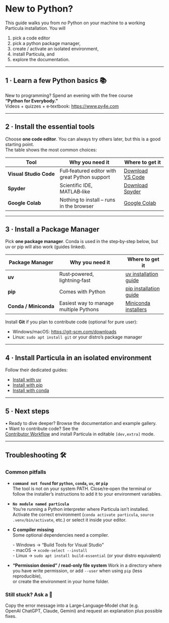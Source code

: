 # New to Python?

This guide walks you from *no* Python on your machine to a working Particula
installation.  You will  

1. pick a code editor  
2. pick a python package manager,  
3. create / activate an isolated environment,  
4. install Particula, and  
5. explore the documentation.

---

## 1 · Learn a few Python basics 📚  

New to programming?  Spend an evening with the free course
**“Python for Everybody.”**  
Videos + quizzes + e‑textbook: <https://www.py4e.com>

---

## 2 · Install the essential tools  

Choose **one code editor**.  You can always try others later, but this is a good starting point.  
The table shows the most common choices:

| Tool | Why you need it | Where to get it |
| ---- | --------------- | -------------- |
| **Visual Studio Code** | Full‑featured editor with great Python support | [Download VS Code](https://code.visualstudio.com/) |
| **Spyder** | Scientific IDE, MATLAB‑like | [Download Spyder](https://www.spyder-ide.org/) |
| **Google Colab** | Nothing to install – runs in the browser | [Google Colab](https://colab.research.google.com/) |

---

## 3 · Install a Package Manager

Pick **one package manager**.  Conda is used in the step‑by‑step below, but uv
or pip will also work (guides linked).

| Package Manager | Why you need it | Where to get it |
| --------------- | --------------- | -------------- |
| **uv** | Rust‑powered, lightning‑fast | [uv installation guide](https://docs.astral.sh/uv/) |
| **pip** | Comes with Python | [pip installation guide](https://pip.pypa.io/en/stable/installation/) |
| **Conda / Miniconda** | Easiest way to manage multiple Pythons | [Miniconda installers](https://www.anaconda.com/docs/getting-started/miniconda/main#miniconda) |

Install **Git** if you plan to contribute code (optional for pure user):

- Windows/macOS: <https://git-scm.com/downloads>  
- Linux: `sudo apt install git` or your distro’s package manager

---

## 4 · Install Particula in an isolated environment

Follow their dedicated guides:

* [Install with uv](Setup_UV.md)  
* [Install with pip](Setup_PIP.md)
* [Install with conda](Setup_Conda.md)

---

## 5 · Next steps  

• Ready to dive deeper?  Browse the documentation and example gallery.  
• Want to contribute code?  See the  
  [Contributor Workflow](Contributor_Workflow.md) and install Particula in
  editable `[dev,extra]` mode.  

---

## Troubleshooting 🛠️  

### Common pitfalls  

- **`command not found` for `python`, `conda`, `uv`, or `pip`**  
  The tool is not on your system PATH. Close/re‑open the terminal or follow the
  installer’s instructions to add it to your environment variables.  

- **`No module named particula`**  
  You’re running a Python interpreter where Particula isn’t installed.  
  Activate the correct environment (`conda activate particula`,
  `source .venv/bin/activate`, etc.) or select it inside your editor.  

- **C compiler missing**  
  Some optional dependencies need a compiler.  

  - Windows → “Build Tools for Visual Studio”  
  - macOS → `xcode-select --install`  
  - Linux → `sudo apt install build-essential` (or your distro equivalent)  

- **“Permission denied” / read‑only file system**
  Work in a directory where you have write permission,
  or add `--user` when using `pip` (less reproducible),  
  or create the environment in your home folder.  

### Still stuck? Ask a 🤖  

Copy the error message into a Large‑Language‑Model chat
(e.g. OpenAI ChatGPT, Claude, Gemini) and request an explanation plus possible
fixes.
